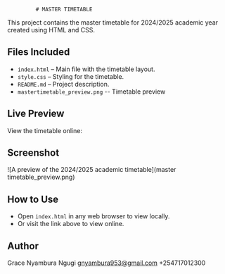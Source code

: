              # MASTER TIMETABLE 

This project contains the master timetable for 2024/2025 academic year created using HTML and CSS.

## Files Included
- `index.html` – Main file with the timetable layout.
- `style.css` – Styling for the timetable.
- `README.md` – Project description.
- `mastertimetable_preview.png` -- Timetable preview

## Live Preview
View the timetable online:  


## Screenshot
![A preview of the 2024/2025 academic timetable](master timetable_preview.png)
## How to Use
- Open `index.html` in any web browser to view locally.
- Or visit the link above to view online.

## Author
Grace Nyambura Ngugi
gnyambura953@gmail.com
+254717012300